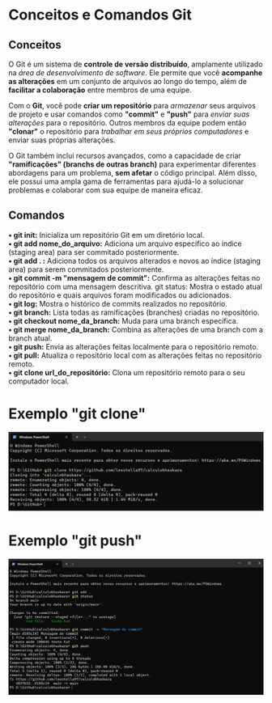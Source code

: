 # Conceitos e Comandos Git

## Conceitos
O Git é um sistema de <b>controle de versão distribuído</b>, amplamente utilizado na <i>área de desenvolvimento de software</i>. Ele permite que você <b>acompanhe as alterações</b> em um conjunto de arquivos ao longo do tempo, além de <b>facilitar a colaboração</b> entre membros de uma equipe.

Com o <b>Git</b>, você pode <b>criar um repositório</b> para <i>armazenar</i> seus arquivos de projeto e usar comandos como <b>"commit"</b> e <b>"push"</b> para <i>enviar suas alterações</i> para o repositório. Outros membros da equipe podem então <b>"clonar"</b> o repositório para <i>trabalhar em seus próprios computadores</i> e enviar suas próprias alterações.

O Git também inclui recursos avançados, como a capacidade de criar <b>"ramificações" (branchs de outras branch)</b> para experimentar diferentes abordagens para um problema, <b>sem afetar</b> o código principal. Além disso, ele possui uma ampla gama de ferramentas para ajudá-lo a solucionar problemas e colaborar com sua equipe de maneira eficaz.


## Comandos
<b>• git init:</b> Inicializa um repositório Git em um diretório local.
<br>
<b>• git add nome_do_arquivo:</b> Adiciona um arquivo específico ao índice (staging area) para ser commitado posteriormente.
<br>
<b>• git add . :</b> Adiciona todos os arquivos alterados e novos ao índice (staging area) para serem commitados posteriormente.
<br>
<b>• git commit -m "mensagem de commit":</b> Confirma as alterações feitas no repositório com uma mensagem descritiva.
git status: Mostra o estado atual do repositório e quais arquivos foram modificados ou adicionados.
<br>
<b>• git log:</b> Mostra o histórico de commits realizados no repositório.
<br>
<b>• git branch:</b> Lista todas as ramificações (branches) criadas no repositório.
<br>
<b>• git checkout nome_da_branch:</b> Muda para uma branch específica.
<br>
<b>• git merge nome_da_branch:</b> Combina as alterações de uma branch com a branch atual.
<br>
<b>• git push:</b> Envia as alterações feitas localmente para o repositório remoto.
<br>
<b>• git pull:</b> Atualiza o repositório local com as alterações feitas no repositório remoto.
<br>
<b>• git clone url_do_repositório:</b> Clona um repositório remoto para o seu computador local.


# Exemplo "git clone"
<img src="exemplo-clone.png">

# Exemplo "git push"
<img src="exemplo-push.png">